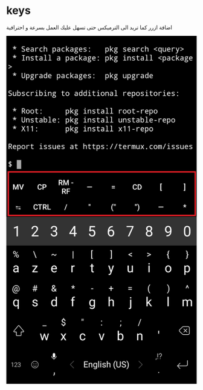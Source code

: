 # keys
اضافة ازرر كما تريد الى الترميكس حتى تسهل عليك العمل بسرعة و احترافية


![scr](/.main/screenshot.jpg)


